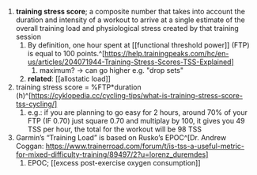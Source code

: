 1. **training stress score**; a composite number that takes into account the duration and intensity of a workout to arrive at a single estimate of the overall training load and physiological stress created by that training session
	1. By definition, one hour spent at [[functional threshold power]] (FTP) is equal to 100 points.^[https://help.trainingpeaks.com/hc/en-us/articles/204071944-Training-Stress-Scores-TSS-Explained]
		1. maximum? → can go higher e.g. "drop sets"
	2. **related**: [[allostatic load]]
2. training stress score = %FTP*duration (h)^[https://cyklopedia.cc/cycling-tips/what-is-training-stress-score-tss-cycling/]
	1. e.g.:
if you are planning to go easy for 2 hours, around 70% of your FTP (IF 0.70) just square 0.70 and multiplay by 100, it gives you 49 TSS per hour, the total for the workout will be 98 TSS
3. Garmin’s “Training Load” is based on Rusko’s EPOC^[Dr. Andrew Coggan: https://www.trainerroad.com/forum/t/is-tss-a-useful-metric-for-mixed-difficulty-training/89497/2?u=lorenz_duremdes]
	1. EPOC; [[excess post-exercise oxygen consumption]]